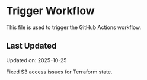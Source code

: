# Trigger Workflow

This file is used to trigger the GitHub Actions workflow.

## Last Updated

Updated on: 2025-10-25

Fixed S3 access issues for Terraform state.
